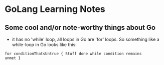 # GoLang Learning Notes
## Some cool and/or note-worthy things about Go
- it has no 'while' loop, all loops in Go are 'for' loops. So something like a while-loop in Go looks like this:

<code>for conditionThatsUntrue {
  Stuff done while condition remains unmet
}</code>
